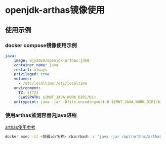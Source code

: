 # openjdk-arthas镜像使用

## 使用示例
### docker compose镜像使用示例
```yml
java:
    image: wjy2020/openjdk-arthas:jdk8
    container_name: java
    restart: always
    privileged: true
    volumes:
      - /etc/localtime:/etc/localtime
    environment:
      TZ: ${TZ}
      CLASSPATH: ${MNT_JAVA_WORK_DIR}/bin
    entrypoint: java -jar -Dfile.encoding=utf-8 ${MNT_JAVA_WORK_DIR}/bin/server.jar -Xms6g -Xmx6g --spring.config.location=${MNT_JAVA_WORK_DIR}/config/application.yml
```

### 使用arthas监测容器内java进程
[arthas使用参考](https://arthas.aliyun.com/doc/)   
```sh
docker exec -it <容器id/名称> /bin/bash -c "java -jar /opt/arthas/arthas-boot.jar"
```